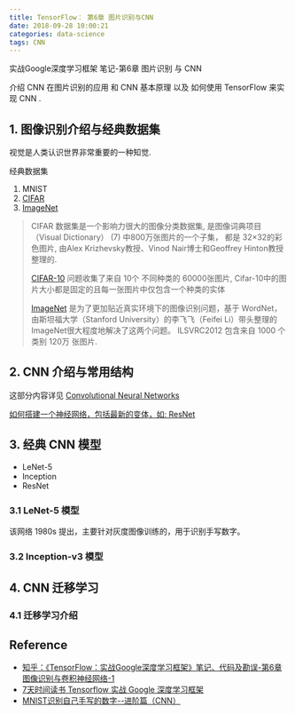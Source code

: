 ```yaml
---
title: TensorFlow： 第6章 图片识别与CNN
date: 2018-09-28 10:00:21
categories: data-science
tags: CNN
---
```


实战Google深度学习框架 笔记-第6章 图片识别 与 CNN

介绍 CNN 在图片识别的应用 和 CNN 基本原理 以及 如何使用 TensorFlow 来实现 CNN .

<!-- more -->

## 1. 图像识别介绍与经典数据集

视觉是人类认识世界非常重要的一种知觉.

经典数据集 

1. MNIST
2. [CIFAR][d2]
3. [ImageNet][d3]

> CIFAR 数据集是一个影响力很大的图像分类数据集, 是图像词典项目（Visual Dictionary） (7) 中800万张图片的一个子集， 都是 32×32的彩色图片, 由Alex Krizhevsky教授、Vinod Nair博士和Geoffrey Hinton教授整理的.
> 
> [CIFAR-10][d2] 问题收集了来自 10个 不同种类的 60000张图片, Cifar-10中的图片大小都是固定的且每一张图片中仅包含一个种类的实体 
> 
> [ImageNet][d3] 是为了更加贴近真实环境下的图像识别问题，基于 WordNet， 由斯坦福大学（Stanford University）的李飞飞（Feifei Li）带头整理的ImageNet很大程度地解决了这两个问题。 ILSVRC2012 包含来自 1000 个类别 120万 张图片.

[d2]: https://www.cs.toronto.edu/~kriz/cifar.html
[d3]: http://www.image-net.org/challenges/LSVRC/

## 2. CNN 介绍与常用结构

这部分内容详见 [Convolutional Neural Networks](/deeplearning/#4-Convolutional-Neural-Networks)

[如何搭建一个神经网络，包括最新的变体，如: ResNet](/2018/08/24/deeplearning/Convolutional-Neural-Networks-week2/)

## 3. 经典 CNN 模型

- LeNet-5
- Inception
- ResNet

### 3.1 LeNet-5 模型

该网络 1980s 提出，主要针对灰度图像训练的，用于识别手写数字。

### 3.2 Inception-v3 模型

## 4. CNN 迁移学习

### 4.1 迁移学习介绍

## Reference

- [知乎：《TensorFlow：实战Google深度学习框架》笔记、代码及勘误-第6章 图像识别与卷积神经网络-1][1]
- [7天时间读书 Tensorflow 实战 Google 深度学习框架][2]
- [MNIST识别自己手写的数字--进阶篇（CNN）][3]


[img1]: /images/tensorflow/tf-google-6-1.jpg

[1]: https://zhuanlan.zhihu.com/p/31534286
[2]: http://b.7dtime.com/B076DGNXP1/11/0.html
[3]: https://blog.csdn.net/u011389706/article/details/81455750
